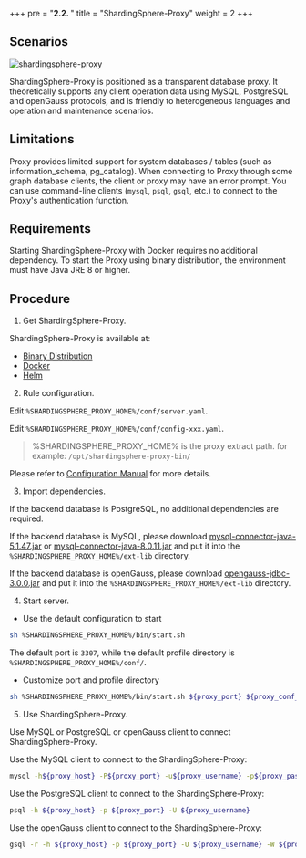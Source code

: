 +++
pre = "<b>2.2. </b>"
title = "ShardingSphere-Proxy"
weight = 2
+++

## Scenarios

![shardingsphere-proxy](https://shardingsphere.apache.org/document/current/img/shardingsphere-proxy_v2.png)

ShardingSphere-Proxy is positioned as a transparent database proxy. It theoretically supports any client operation data using MySQL, PostgreSQL and openGauss protocols, and is friendly to heterogeneous languages and operation and maintenance scenarios.

## Limitations

Proxy provides limited support for system databases / tables (such as information_schema, pg_catalog). When connecting to Proxy through some graph database clients, the client or proxy may have an error prompt. You can use command-line clients (`mysql`, `psql`, `gsql`, etc.) to connect to the Proxy's authentication function.

## Requirements

Starting ShardingSphere-Proxy with Docker requires no additional dependency.
To start the Proxy using binary distribution, the environment must have Java JRE 8 or higher.

## Procedure

1. Get ShardingSphere-Proxy.

ShardingSphere-Proxy is available at:
- [Binary Distribution](/en/user-manual/shardingsphere-proxy/startup/bin/)
- [Docker](/en/user-manual/shardingsphere-proxy/startup/docker/)
- [Helm](/en/user-manual/shardingsphere-proxy/startup/helm/)

2. Rule configuration.

Edit `%SHARDINGSPHERE_PROXY_HOME%/conf/server.yaml`.

Edit `%SHARDINGSPHERE_PROXY_HOME%/conf/config-xxx.yaml`.

> %SHARDINGSPHERE_PROXY_HOME% is the proxy extract path. for example: `/opt/shardingsphere-proxy-bin/`

Please refer to [Configuration Manual](/en/user-manual/shardingsphere-proxy/yaml-config/) for more details.

3. Import dependencies.

If the backend database is PostgreSQL, no additional dependencies are required.

If the backend database is MySQL, please download [mysql-connector-java-5.1.47.jar](https://repo1.maven.org/maven2/mysql/mysql-connector-java/5.1.47/mysql-connector-java-5.1.47.jar) or [mysql-connector-java-8.0.11.jar](https://repo1.maven.org/maven2/mysql/mysql-connector-java/8.0.11/mysql-connector-java-8.0.11.jar) and put it into the `%SHARDINGSPHERE_PROXY_HOME%/ext-lib` directory.

If the backend database is openGauss, please download [opengauss-jdbc-3.0.0.jar](https://repo1.maven.org/maven2/org/opengauss/opengauss-jdbc/3.0.0/opengauss-jdbc-3.0.0.jar) and put it into the `%SHARDINGSPHERE_PROXY_HOME%/ext-lib` directory.

4. Start server.

* Use the default configuration to start

```bash
sh %SHARDINGSPHERE_PROXY_HOME%/bin/start.sh
```

The default port is `3307`, while the default profile directory is `%SHARDINGSPHERE_PROXY_HOME%/conf/`.

* Customize port and profile directory

```bash
sh %SHARDINGSPHERE_PROXY_HOME%/bin/start.sh ${proxy_port} ${proxy_conf_directory}
```

5. Use ShardingSphere-Proxy.

Use MySQL or PostgreSQL or openGauss client to connect ShardingSphere-Proxy.

Use the MySQL client to connect to the ShardingSphere-Proxy:
```bash
mysql -h${proxy_host} -P${proxy_port} -u${proxy_username} -p${proxy_password}
```

Use the PostgreSQL client to connect to the ShardingSphere-Proxy:
```bash 
psql -h ${proxy_host} -p ${proxy_port} -U ${proxy_username}
```

Use the openGauss client to connect to the ShardingSphere-Proxy:
```bash 
gsql -r -h ${proxy_host} -p ${proxy_port} -U ${proxy_username} -W ${proxy_password}
```
